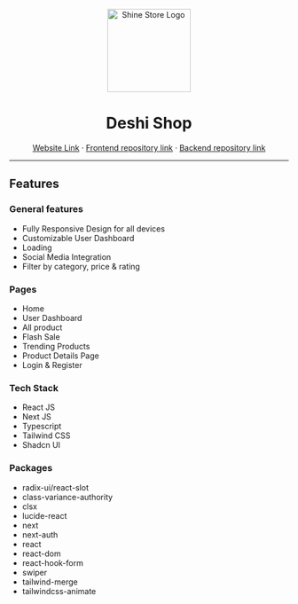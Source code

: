 <p align="center">
  <img src="src/app/favicon.ico" alt="Shine Store Logo" height="150dp">
</p>

<h1 align="center">Deshi Shop</h1>

<p align=center>
  <a href="https://deshi-shop-client-final.onrender.com/">Website Link</a> ·
  <a href="https://github.com/junnunprodhan/deshi-shop-client-final">Frontend repository link</a> ·
  <a href="https://github.com/junnunprodhan/deshi-shop-server-final">Backend repository link</a>
</p>

---

## Features

### General features

- Fully Responsive Design for all devices
- Customizable User Dashboard
- Loading
- Social Media Integration
- Filter by category, price & rating

### Pages

- Home
- User Dashboard
- All product
- Flash Sale
- Trending Products
- Product Details Page
- Login & Register

### Tech Stack

- React JS
- Next JS
- Typescript
- Tailwind CSS
- Shadcn UI

### Packages

- radix-ui/react-slot
- class-variance-authority
- clsx
- lucide-react
- next
- next-auth
- react
- react-dom
- react-hook-form
- swiper
- tailwind-merge
- tailwindcss-animate
